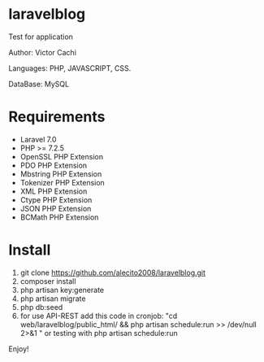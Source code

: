 # laravelblog
Test for application

Author: Victor Cachi

Languages: PHP, JAVASCRIPT, CSS.

DataBase: MySQL

# Requirements
- Laravel 7.0
- PHP >= 7.2.5
- OpenSSL PHP Extension
- PDO PHP Extension
- Mbstring PHP Extension
- Tokenizer PHP Extension
- XML PHP Extension
- Ctype PHP Extension
- JSON PHP Extension
- BCMath PHP Extension

# Install
1. git clone https://github.com/alecito2008/laravelblog.git
2. composer install
3. php artisan key:generate
4. php artisan migrate
5. php db:seed
6. for use API-REST add this code in cronjob:  "cd web/laravelblog/public_html/ && php artisan schedule:run >> /dev/null 2>&1
" or testing with php artisan schedule:run


Enjoy!
